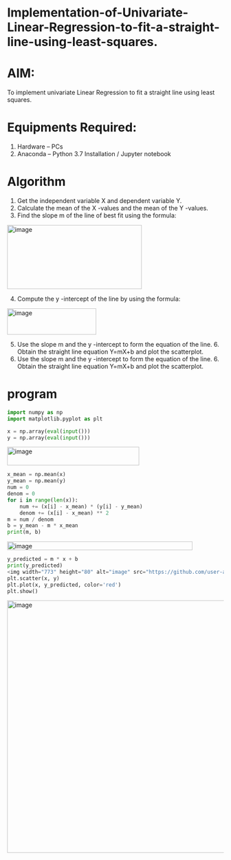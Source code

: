 # Implementation-of-Univariate-Linear-Regression-to-fit-a-straight-line-using-least-squares.
# AIM:
To implement univariate Linear Regression to fit a straight line using least squares.

# Equipments Required:
 1. Hardware – PCs
 2. Anaconda – Python 3.7 Installation / Jupyter notebook
  
# Algorithm
 1. Get the independent variable X and dependent variable Y.
 2. Calculate the mean of the X -values and the mean of the Y -values.
 3. Find the slope m of the line of best fit using the formula:
  
   <img width="313" height="149" alt="image" src="https://github.com/user-attachments/assets/e8fe0aea-5fd0-42cb-90a1-3cd22acccace" />
   
   4. Compute the y -intercept of the line by using the formula:
      
   <img width="207" height="61" alt="image" src="https://github.com/user-attachments/assets/c8a46773-55a1-47b4-980e-a5883a88f763" />
   
   5. Use the slope m and the y -intercept to form the equation of the line. 6. Obtain the straight line equation Y=mX+b and plot the                scatterplot.
   6. Use the slope m and the y -intercept to form the equation of the line. 6. Obtain the straight line equation Y=mX+b and plot the              scatterplot.

# program
```python
import numpy as np
import matplotlib.pyplot as plt

x = np.array(eval(input()))
y = np.array(eval(input()))
```

<img width="307" height="43" alt="image" src="https://github.com/user-attachments/assets/6ceda505-25e6-428d-a62a-2d700c1e62a4" />


```python
x_mean = np.mean(x)
y_mean = np.mean(y)
num = 0 
denom = 0
for i in range(len(x)):
    num += (x[i] - x_mean) * (y[i] - y_mean)
    denom += (x[i] - x_mean) ** 2
m = num / denom    
b = y_mean - m * x_mean
print(m, b)
```

<img width="431" height="20" alt="image" src="https://github.com/user-attachments/assets/a34e4730-666c-43aa-b4d9-99434f938b13" />


```python
y_predicted = m * x + b
print(y_predicted)
<img width="773" height="80" alt="image" src="https://github.com/user-attachments/assets/63a43b90-a165-4cc8-af4e-0e4152fd586c" />
plt.scatter(x, y)
plt.plot(x, y_predicted, color='red')
plt.show()
```


<img width="781" height="587" alt="image" src="https://github.com/user-attachments/assets/0cd2f3ff-274e-49a7-ba6e-af0da1bf2fff" />








 
 
  



 
